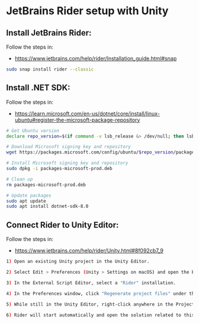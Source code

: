 # JetBrains Rider setup with Unity

## Install JetBrains Rider:

Follow the steps in:
- https://www.jetbrains.com/help/rider/Installation_guide.html#snap

```bash
sudo snap install rider --classic
```

## Install .NET SDK:

Follow the steps in:
- https://learn.microsoft.com/en-us/dotnet/core/install/linux-ubuntu#register-the-microsoft-package-repository

```bash
# Get Ubuntu version
declare repo_version=$(if command -v lsb_release &> /dev/null; then lsb_release -r -s; else grep -oP '(?<=^VERSION_ID=).+' /etc/os-release | tr -d '"'; fi)

# Download Microsoft signing key and repository
wget https://packages.microsoft.com/config/ubuntu/$repo_version/packages-microsoft-prod.deb -O packages-microsoft-prod.deb

# Install Microsoft signing key and repository
sudo dpkg -i packages-microsoft-prod.deb

# Clean up
rm packages-microsoft-prod.deb

# Update packages
sudo apt update
sudo apt install dotnet-sdk-8.0
```

## Connect Rider to Unity Editor:

Follow the steps in:
- https://www.jetbrains.com/help/rider/Unity.html#8f092cb7_9

```bash
1) Open an existing Unity project in the Unity Editor.

2) Select Edit > Preferences (Unity > Settings on macOS) and open the External Tools page.

3) In the External Script Editor, select a "Rider" installation.

4) In the Preferences window, click "Regenerate project files" under the External Tools section.

5) While still in the Unity Editor, right-click anywhere in the Project view and select Open C# Project.

6) Rider will start automatically and open the solution related to this Unity project. Once the solution is loaded, Rider and the Unity Editor become connected. The Unity icon on the toolbar shows the current connection status:
```
